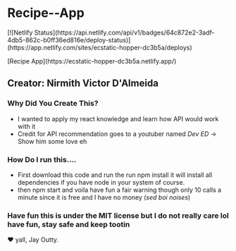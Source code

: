 # Recipe--App
<p>
  [![Netlify Status](https://api.netlify.com/api/v1/badges/64c872e2-3adf-4db5-862c-b0ff36ed816e/deploy-status)](https://app.netlify.com/sites/ecstatic-hopper-dc3b5a/deploys)
</p>
[Recipe App](https://ecstatic-hopper-dc3b5a.netlify.app/) 

## Creator: Nirmith Victor D'Almeida

### Why Did You Create This?
- I wanted to apply my react knowledge and learn how API would work with it
- Credit for API recommendation goes to a youtuber named *Dev ED* -> Show him some love eh

### How Do I run this....
- First download this code and run the run npm install it will install all dependencies if you have node in your system of course.
- then npm start and voila have fun a fair warning though only 10 calls a minute since it is free and I have no money (*sed boi noises*)

### Have fun this is under the MIT license but I do not really care lol have fun, stay safe and keep tootin 

❤️ yall, Jay Outty.
